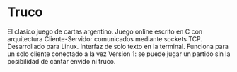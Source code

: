 # Truco
El clasico juego de cartas argentino. Juego online escrito en C con arquitectura Cliente-Servidor comunicados mediante sockets TCP. Desarrollado para Linux.
Interfaz de solo texto en la terminal. Funciona para un solo cliente conectado a la vez
Version 1: se puede jugar un partido sin la posibilidad de cantar envido ni truco.
